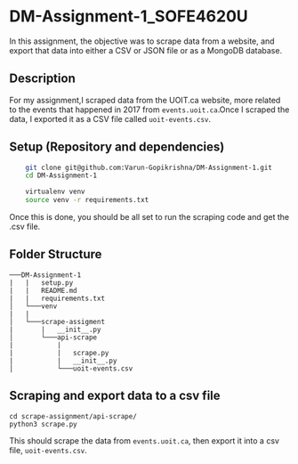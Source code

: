 # DM-Assignment-1_SOFE4620U

In this assignment, the objective was to scrape data from a website, and export that data into either a CSV or JSON file or as a MongoDB database.


## Description

For my assignment,I scraped data from the UOIT.ca website, more related to the events that happened in 2017 from `events.uoit.ca`.Once I scraped the data, I exported it as a CSV file called `uoit-events.csv`.

## Setup (Repository and dependencies)
```sh
    git clone git@github.com:Varun-Gopikrishna/DM-Assignment-1.git
    cd DM-Assignment-1

    virtualenv venv
    source venv -r requirements.txt
```
Once this is done, you should be all set to run the scraping code and get the .csv file.

## Folder Structure
```
───DM-Assignment-1
|   |   setup.py
|   |   README.md
|   |   requirements.txt
│   └───venv
|   |
│   └───scrape-assigment
|       |   __init__.py
│       └───api-scrape
|           |   
|           |   scrape.py
|           |   __init__.py
│           └───uoit-events.csv
```
## Scraping and export data to a csv file
```
cd scrape-assignment/api-scrape/
python3 scrape.py
```
This should scrape the data from `events.uoit.ca`, then export it into a csv file, `uoit-events.csv`. 





